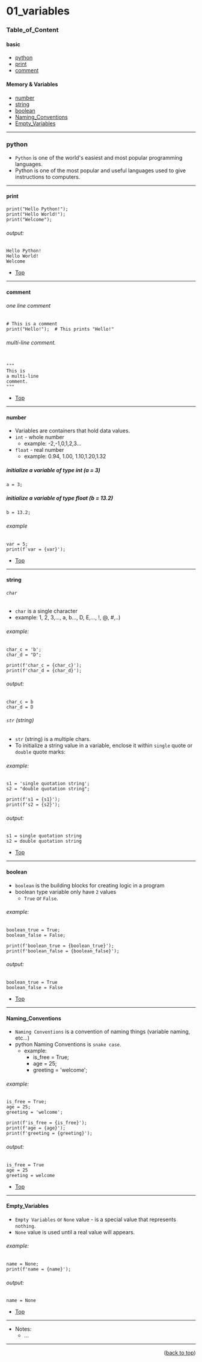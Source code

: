 <a name="topage"></a>

# 01_variables 

### Table_of_Content

#### basic
* [python](#python)
* [print](#print)
* [comment](#comment)

#### Memory & Variables
* [number](#number)
* [string](#string)
* [boolean](#boolean)
* [Naming_Conventions](#Naming_Conventions)
* [Empty_Variables](#Empty_Variables)


----

### python

* `Python` is one of the world's easiest and most popular programming languages.
* Python is one of the most popular and useful languages used to give instructions to computers.
----

#### print

```
print("Hello Python!");
print("Hello World!");
print("Welcome");
```

###### output: 

```
Hello Python!
Hello World!
Welcome
```


* [Top](#Table_of_Content)
----

#### comment

###### one line comment

```
# This is a comment
print("Hello!");  # This prints "Hello!"
```

###### multi-line comment.
```

"""
This is 
a multi-line 
comment.
"""
```

* [Top](#Table_of_Content)
----

#### number

* Variables are containers that hold data values.
* `int` - whole number
   * example: -2,-1,0,1,2,3...
* `float` - real number
   * example: 0.94, 1.00, 1.10,1.20,1.32

##### initialize a variable of type int (a = 3)
```
a = 3;
```

#####  initialize a variable of type float (b = 13.2)
```
b = 13.2;
```

###### example
```
var = 5;
print(f`var = {var}');
```

* [Top](#Table_of_Content)

----

#### string

###### `char` 
* `char` is a single character
* example: 1, 2, 3,..., a, b..., D, E,..., !, @, #,..)

###### example: 
```
char_c = 'b';
char_d = "D";

print(f'char_c = {char_c}');
print(f'char_d = {char_d}');
```

###### output: 

```
char_c = b
char_d = D
```


###### `str` (string) 
* `str` (string) is a multiple chars.
* To initialize a string value in a variable, enclose it within `single` quote or `double` quote marks:

###### example: 
```
s1 = 'single quotation string';
s2 = "double quotation string";

print(f's1 = {s1}');
print(f's2 = {s2}');
```

###### output: 

```
s1 = single quotation string
s2 = double quotation string
```

* [Top](#Table_of_Content)
----


#### boolean

* `boolean` is the building blocks for creating logic in a program
* boolean type variable only have `2` values
    * `True` or `False`.

###### example: 
```
boolean_true = True;
boolean_false = False;

print(f'boolean_true = {boolean_true}');
print(f'boolean_false = {boolean_false}');
```

###### output: 

```
boolean_true = True
boolean_false = False
```


* [Top](#Table_of_Content)
----

#### Naming_Conventions

* `Naming Conventions` is a convention of naming things (variable naming, etc...)
* python Naming Conventions is `snake case`.
    * example:
       * is_free = True;
       * age = 25;
       * greeting = 'welcome';

###### example: 
```
is_free = True;
age = 25;
greeting = 'welcome';

print(f'is_free = {is_free}');
print(f'age = {age}');
print(f'greeting = {greeting}');
```

###### output: 

```
is_free = True
age = 25
greeting = welcome
```


* [Top](#Table_of_Content)
----

#### Empty_Variables 

* `Empty Variables` or `None` value - is a special value that represents `nothing`.
* `None` value is used until a real value will appears.

###### example: 
```
name = None;
print(f'name = {name}');
```

###### output: 
```
name = None
```

* [Top](#Table_of_Content)
----

* Notes:
   * ...

----

<p align="right">(<a href="#topage">back to top</a>)</p>
<br/>
<br/>
